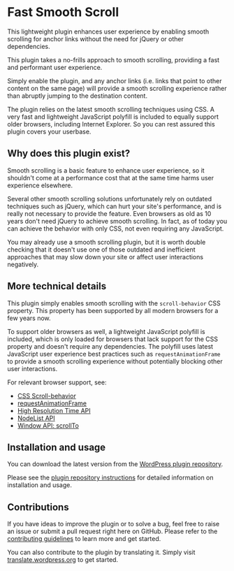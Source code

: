 # Fast Smooth Scroll

This lightweight plugin enhances user experience by enabling smooth scrolling for anchor links without the need for jQuery or other dependencies.

This plugin takes a no-frills approach to smooth scrolling, providing a fast and performant user experience.

Simply enable the plugin, and any anchor links (i.e. links that point to other content on the same page) will provide a smooth scrolling experience rather than abruptly jumping to the destination content.

The plugin relies on the latest smooth scrolling techniques using CSS. A very fast and lightweight JavaScript polyfill is included to equally support older browsers, including Internet Explorer. So you can rest assured this plugin covers your userbase.

## Why does this plugin exist?

Smooth scrolling is a basic feature to enhance user experience, so it shouldn't come at a performance cost that at the same time harms user experience elsewhere.

Several other smooth scrolling solutions unfortunately rely on outdated techniques such as jQuery, which can hurt your site's performance, and is really not necessary to provide the feature. Even browsers as old as 10 years don't need jQuery to achieve smooth scrolling. In fact, as of today you can achieve the behavior with only CSS, not even requiring any JavaScript.

You may already use a smooth scrolling plugin, but it is worth double checking that it doesn't use one of those outdated and inefficient approaches that may slow down your site or affect user interactions negatively.

## More technical details

This plugin simply enables smooth scrolling with the `scroll-behavior` CSS property. This property has been supported by all modern browsers for a few years now.

To support older browsers as well, a lightweight JavaScript polyfill is included, which is only loaded for browsers that lack support for the CSS property and doesn't require any dependencies. The polyfill uses latest JavaScript user experience best practices such as `requestAnimationFrame` to provide a smooth scrolling experience without potentially blocking other user interactions.

For relevant browser support, see:
* [CSS Scroll-behavior](https://caniuse.com/css-scroll-behavior)
* [requestAnimationFrame](https://caniuse.com/requestanimationframe)
* [High Resolution Time API](https://caniuse.com/high-resolution-time)
* [NodeList API](https://caniuse.com/mdn-api_nodelist)
* [Window API: scrollTo](https://caniuse.com/mdn-api_window_scrollto)

## Installation and usage

You can download the latest version from the [WordPress plugin repository](https://wordpress.org/plugins/fast-smooth-scroll/).

Please see the [plugin repository instructions](https://wordpress.org/plugins/fast-smooth-scroll/#installation) for detailed information on installation and usage.

## Contributions

If you have ideas to improve the plugin or to solve a bug, feel free to raise an issue or submit a pull request right here on GitHub. Please refer to the [contributing guidelines](https://github.com/felixarntz/fast-smooth-scroll/blob/main/CONTRIBUTING.md) to learn more and get started.

You can also contribute to the plugin by translating it. Simply visit [translate.wordpress.org](https://translate.wordpress.org/projects/wp-plugins/fast-smooth-scroll) to get started.
